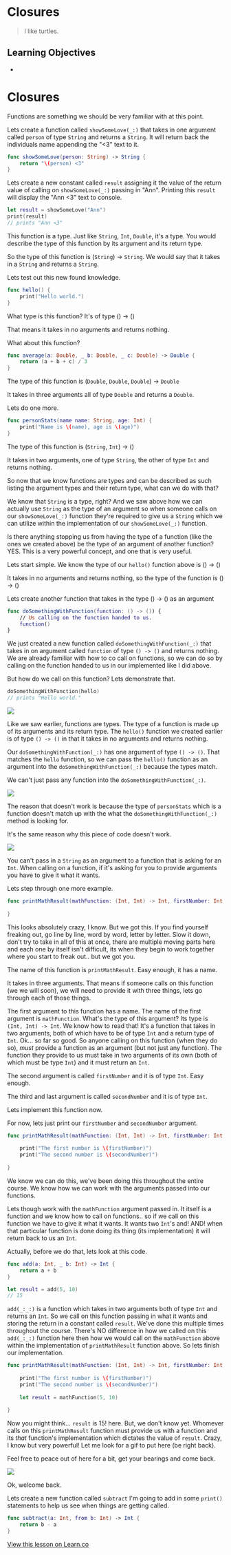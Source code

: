 # Closures


> I like turtles. 
 

## Learning Objectives

* 



# Closures

Functions are something we should be very familiar with at this point.

Lets create a function called `showSomeLove(_:)` that takes in one argument called `person` of type `String` and returns a `String`. It will return back the individuals name appending the "<3" text to it.


```swift
func showSomeLove(person: String) -> String {
    return "\(person) <3"
}
```

Lets create a new constant called `result` assigning it the value of the return value of calling on `showSomeLove(_:)` passing in "Ann". Printing this `result` will display the "Ann <3" text to console.

```swift
let result = showSomeLove("Ann")
print(result)
// prints "Ann <3"
```

This function is a type. Just like `String`, `Int`, `Double`, it's a type. You would describe the type of this function by its argument and its return type.

So the type of this function is (`String`) -> `String`. We would say that it takes in a `String` and returns a `String`.

Lets test out this new found knowledge.

```swift
func hello() {
    print("Hello world.")
}
```

What type is this function? It's of type () -> ()

That means it takes in no arguments and returns nothing.

What about this function?

```swift
func average(a: Double, _ b: Double, _ c: Double) -> Double {
    return (a + b + c) / 3
}
```

The type of this function is (`Double`, `Double`, `Double`) -> `Double`

It takes in three arguments all of type `Double` and returns a `Double`.

Lets do one more.

```swift
func personStats(name name: String, age: Int) {
    print("Name is \(name), age is \(age)")
}
```

The type of this function is (`String`, `Int`) -> ()

It takes in two arguments, one of type `String`, the other of type `Int` and returns nothing.

So now that we know functions are types and can be described as such listing the argument types and their return type, what can we do with that?

We know that `String` is a type, right? And we saw above how we can actually use `String` as the type of an argument so when someone calls on our `showSomeLove(_:)` function they're required to give us a `String` which we can utilize within the implementation of our `showSomeLove(_:)` function.

Is there anything stopping us from having the type of a function (like the ones we created above) be the type of an argument of another function? YES. This is a very powerful concept, and one that is very useful.

Lets start simple. We know the type of our `hello()` function above is () -> ()

It takes in no arguments and returns nothing, so the type of the function is () -> ()

Lets create another function that takes in the type () -> () as an argument

```swift
func doSomethingWithFunction(function: () -> ()) {
    // Us calling on the function handed to us.
    function()
}
```

We just created a new function called `doSomethingWithFunction(_:)` that takes in on argument called `function` of type `() -> ()` and returns nothing. We are already familiar with how to co call on functions, so we can do so by calling on the function handed to us in our implemented like I did above.

But how do we call on this function? Lets demonstrate that.

```swift
doSomethingWithFunction(hello)
// prints "Hello world."
```

![](https://media.giphy.com/media/k7nUblXRPCsc8/giphy.gif)

Like we saw earlier, functions are types. The type of a function is made up of its arguments and its return type. The `hello()` function we created earlier is of type `() -> ()` in that it takes in no arguments and returns nothing.

Our `doSomethingWithFunction(_:)` has one argument of type `() -> ()`. That matches the `hello` function,  so we can pass the `hello()` function as an argument into the `doSomethingWithFunction(_:)` because the types match.

We can't just pass any function into the `doSomethingWithFunction(_:)`. 

![](http://i.imgur.com/5dJYiG1.png?1)

The reason that doesn't work is because the type of `personStats` which is a function doesn't match up with the what the `doSomethingWithFunction(_:)` method is looking for.

It's the same reason why this piece of code doesn't work.

![](http://i.imgur.com/yRJyLS8.png?1)

You can't pass in a `String` as an argument to a function that is asking for an `Int`. When calling on a function,  if it's asking for you to provide arguments you have to give it what it wants.

Lets step through one more example.

```swift
func printMathResult(mathFunction: (Int, Int) -> Int, firstNumber: Int, secondNumber: Int) {
    
}
```

This looks absolutely crazy, I know. But we got this. If you find yourself freaking out, go line by line, word by word, letter by letter. Slow it down, don't try to take in all of this at once, there are multiple moving parts here and each one by itself isn't difficult, its when they begin to work together where you start to freak out.. but we got you.

The name of this function is `printMathResult`. Easy enough, it has a name.

It takes in three arguments. That means if someone calls on this function (we we will soon), we will need to provide it with three things, lets go through each of those things.

The first argument to this function has a name. The name of the first argument is `mathFunction`. What's the type of this argument? Its type is `(Int, Int) -> Int`. We know how to read that! It's a function that takes in two arguments, both of which have to be of type `Int` and a return type of `Int`. Ok... so far so good. So anyone calling on this function (when they do so), _must_ provide a function as an argument (but not just any function). The function they provide to us must take in two arguments of its own (both of which must be type `Int`) and it must return an `Int`.

The second argument is called `firstNumber` and it is of type `Int`. Easy enough.

The third and last argument is called `secondNumber` and it is of type `Int`.

Lets implement this function now.

For now, lets just print our `firstNumber` and `secondNumber` argument.

```swift
func printMathResult(mathFunction: (Int, Int) -> Int, firstNumber: Int, secondNumber: Int) {
    
    print("The first number is \(firstNumber)")
    print("The second number is \(secondNumber)")
    
}
```

We know we can do this, we've been doing this throughout the entire course. We know how we can work with the arguments passed into our functions.

Lets though work with the `mathFunction` argument passed in. It itself is a function and we know how to call on functions.. so if we call on this function we have to give it what it wants. It wants two `Int`'s and! AND! when that particular function is done doing its thing (its implementation) it will return back to us an `Int`.

Actually, before we do that, lets look at this code.

```swift
func add(a: Int, _ b: Int) -> Int {
    return a + b
}

let result = add(5, 10) 
// 15
```

`add(_:_:)` is a function which takes in two arguments both of type `Int` and returns an `Int`. So we call on this function passing in what it wants and storing the return in a constant called `result`. We've done this multiple times throughout the course. There's NO difference in how we called on this `add(_:_:)` function here then how we would call on the `mathFunction` above within the implementation of `printMathResult` function above. So lets finish our implementation.

```swift
func printMathResult(mathFunction: (Int, Int) -> Int, firstNumber: Int, secondNumber: Int) {
    
    print("The first number is \(firstNumber)")
    print("The second number is \(secondNumber)")
    
    let result = mathFunction(5, 10)
       
}
```

Now you might think... `result` is 15! here. But, we don't know yet. Whomever calls on this `printMathResult` function must provide us with a function and its _that_ function's implementation which dictates the value of `result`. Crazy, I know but very powerful! Let me look for a gif to put here (be right back).

Feel free to peace out of here for a bit, get your bearings and come back.

![](https://media.giphy.com/media/np6xt2HVUk91u/giphy.gif)

Ok, welcome back.

Lets create a new function called `subtract` I'm going to add in some `print()` statements to help us see when things are getting called.

```swift
func subtract(a: Int, from b: Int) -> Int {
    return b - a
}
```







<a href='https://learn.co/lessons/Closures' data-visibility='hidden'>View this lesson on Learn.co</a>
